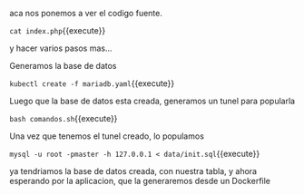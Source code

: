 aca nos ponemos a ver el codigo fuente.

`cat index.php`{{execute}}

y hacer varios pasos mas...

Generamos la base de datos

`kubectl create -f mariadb.yaml`{{execute}}

Luego que la base de datos esta creada, generamos un tunel para popularla


`bash comandos.sh`{{execute}}

Una vez que tenemos el tunel creado, lo populamos

`mysql -u root -pmaster -h 127.0.0.1 < data/init.sql`{{execute}}

ya tendriamos la base de datos creada, con nuestra tabla, y ahora esperando por la aplicacion, que la generaremos desde un Dockerfile

